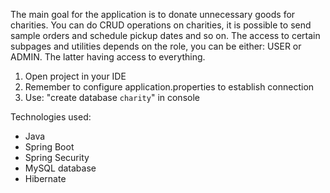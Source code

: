 The main goal for the application is to donate unnecessary goods for charities. You can do CRUD operations on charities, it is possible to send sample orders and schedule pickup dates and so on. The access to certain subpages and utilities depends on the role, you can be either: USER or ADMIN. The latter having access to everything.

1. Open project in your IDE
2. Remember to configure  application.properties to establish connection
3. Use: "create database `charity`" in console


Technologies used:
- Java
- Spring Boot
- Spring Security
- MySQL database
- Hibernate
